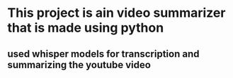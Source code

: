# This project is ain video summarizer that is made using python 

## used whisper models for transcription and summarizing the youtube video 

